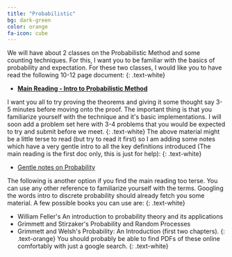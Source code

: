 ```yaml
---
title: "Probabilistic"
bg: dark-green
color: orange
fa-icon: cube
---
```

We will have about 2 classes on the Probabilistic Method and some counting techniques. For this, I want you to be familiar with the basics of probability and expectation. For these two classes, I would like you to have read the following 10-12 page document:
{: .text-white}
- **[Main Reading - Intro to Probabilistic Method](EGMOTC23/pdfs/prob-main-reading.pdf)**
  
I want you all to try proving the theorems and giving it some thought say 3-5 minutes before moving onto the proof. The important thing is that you familiarize yourself with the technique and it's basic implementations. I will soon add a problem set here with 3-4 problems that you would be expected to try and submit before we meet. 
{: .text-white}
The above material might be a little terse to read (but try to read it first) so I am adding some notes which have a very gentle intro to all the key definitions introduced (The main reading is the first doc only, this is just for help):
{: .text-white}
- [Gentle notes on Probability](EGMOTC23/pdfs/gentle-intro.pdf)

The following is another option if you find the main reading too terse. You can use any other reference to familiarize yourself with the terms. Googling the words intro to discrete probability should already fetch you some material. A few possible books you can use are:
{: .text-white}
- William Feller's An introduction to probability theory and its applications
- Grimmett and Stirzaker's Probability and Random Processes
- Grimmett and Welsh's Probability: An Introduction (first two chapters).
{: .text-orange}
You should probably be able to find PDFs of these online comfortably with just a google search.
{: .text-white}